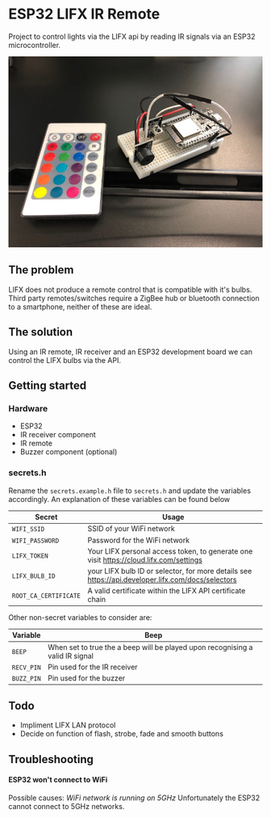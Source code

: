 # ESP32 LIFX IR Remote

Project to control lights via the LIFX api by reading IR signals via an ESP32 microcontroller.

![project setup](ir_project.jpg)

## The problem

LIFX does not produce a remote control that is compatible with it's bulbs.
Third party remotes/switches require a ZigBee hub or bluetooth connection to a smartphone, neither of these are ideal.

## The solution

Using an IR remote, IR receiver and an ESP32 development board we can control the LIFX bulbs via the API.

## Getting started

### Hardware

- ESP32
- IR receiver component
- IR remote
- Buzzer component (optional)

### secrets.h

Rename the `secrets.example.h` file to `secrets.h` and update the variables accordingly.
An explanation of these variables can be found below

| Secret                | Usage                                                                                             |
| --------------------- | ------------------------------------------------------------------------------------------------- |
| `WIFI_SSID`           | SSID of your WiFi network                                                                         |
| `WIFI_PASSWORD`       | Password for the WiFi network                                                                     |
| `LIFX_TOKEN`          | Your LIFX personal access token, to generate one visit https://cloud.lifx.com/settings            |
| `LIFX_BULB_ID`        | your LIFX bulb ID or selector, for more details see https://api.developer.lifx.com/docs/selectors |
| `ROOT_CA_CERTIFICATE` | A valid certificate within the LIFX API certificate chain                                         |

Other non-secret variables to consider are:

| Variable   | Beep                                                                          |
| ---------- | ----------------------------------------------------------------------------- |
| `BEEP`     | When set to true the a beep will be played upon recognising a valid IR signal |
| `RECV_PIN` | Pin used for the IR receiver                                                  |
| `BUZZ_PIN` | Pin used for the buzzer                                                       |

## Todo

- Impliment LIFX LAN protocol
- Decide on function of flash, strobe, fade and smooth buttons

## Troubleshooting

#### ESP32 won't connect to WiFi

Possible causes:
_WiFi network is running on 5GHz_
Unfortunately the ESP32 cannot connect to 5GHz networks.
